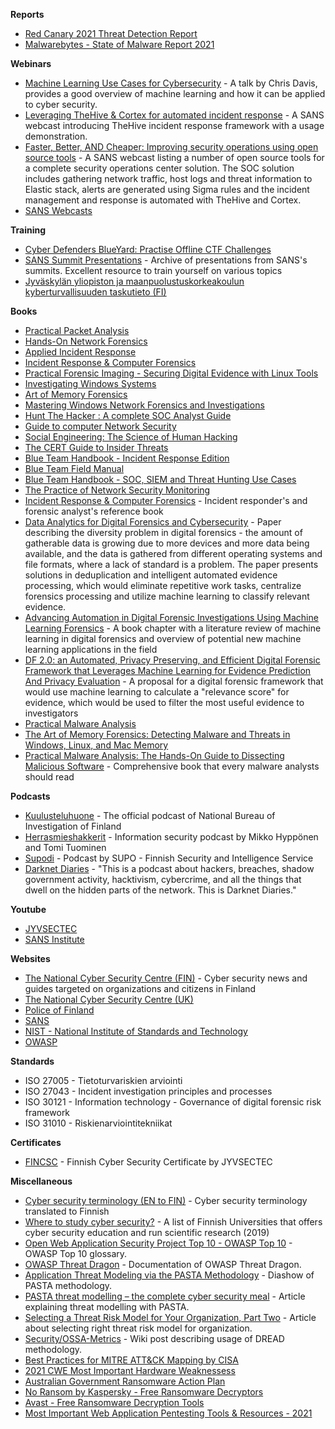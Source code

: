 **Reports**

* [Red Canary 2021 Threat Detection Report](https://redcanary.com/threat-detection-report/)
* [Malwarebytes - State of Malware Report 2021](https://www.malwarebytes.com/resources/files/2021/04/mwb_stateofmalware2021_exec-summary_with-cta_final.pdf)

**Webinars**

* [Machine Learning Use Cases for Cybersecurity](https://youtu.be/jmVPLwjm_zs) - A talk by Chris Davis, provides a good overview of machine learning and how it can be applied to cyber security.
* [Leveraging TheHive & Cortex for automated incident response](https://www.youtube.com/watch?v=K6K1fNpbf9w) - A SANS webcast introducing TheHive incident response framework with a usage demonstration.
* [Faster, Better, AND Cheaper: Improving security operations using open source tools](https://www.youtube.com/watch?v=jhOpV9eEeb0) - A SANS webcast listing a number of open source tools for a complete security operations center solution. The SOC solution includes gathering network traffic, host logs and threat information to Elastic stack, alerts are generated using Sigma rules and the incident management and response is automated with TheHive and Cortex.
* [SANS Webcasts](https://www.sans.org/webcasts/)

**Training**

* [Cyber Defenders BlueYard: Practise Offline CTF Challenges](https://cyberdefenders.org/labs/)
* [SANS Summit Presentations](https://www.sans.org/presentations/) - Archive of presentations from SANS's summits. Excellent resource to train yourself on various topics
* [Jyväskylän yliopiston ja maanpuolustuskorkeakoulun kyberturvallisuuden taskutieto (FI)](https://www.jyu.fi/it/fi/opiskelu/maisteriohjelmat/kyberturvallisuus/kyberturvallisuuden-taskutieto-1)

**Books**

* [Practical Packet Analysis](https://www.amazon.com/Practical-Packet-Analysis-Wireshark-Real-World/dp/1593272669)
* [Hands-On Network Forensics](https://www.amazon.com/Hands-Network-Forensics-Investigate-evidences-ebook/dp/B07FDBJ52L)
* [Applied Incident Response](https://www.amazon.com/Applied-Incident-Response-Steve-Anson/dp/1119560268)
* [Incident Response & Computer Forensics](https://www.amazon.com/Incident-Response-Computer-Forensics-Third/dp/0071798684)
* [Practical Forensic Imaging - Securing Digital Evidence with Linux Tools](https://www.amazon.com/Practical-Forensic-Imaging-Securing-Evidence/dp/1593277938)
* [Investigating Windows Systems](https://www.amazon.com/Investigating-Windows-Systems-Harlan-Carvey/dp/0128114150)
* [Art of Memory Forensics](https://www.amazon.com/Art-Memory-Forensics-Detecting-Malware/dp/1118825098)
* [Mastering Windows Network Forensics and Investigations](https://www.amazon.com/Mastering-Windows-Network-Forensics-Investigation/dp/1118163826)
* [Hunt The Hacker : A complete SOC Analyst Guide](https://www.amazon.com/Hunt-Hackers-Complete-Analyst-Guide/dp/9390396794)
* [Guide to computer Network Security](https://www.amazon.com/Computer-Network-Security-Communications-Networks/dp/1447145429)
* [Social Engineering: The Science of Human Hacking](https://www.amazon.com/Social-Engineering-Science-Human-Hacking/dp/111943338X)
* [The CERT Guide to Insider Threats](https://www.amazon.com/CERT-Guide-Insider-Threats-Information/dp/0321812573)
* [Blue Team Handbook - Incident Response Edition](https://www.amazon.com/Blue-Team-Handbook-condensed-Responder/dp/1500734756)
* [Blue Team Field Manual](https://www.amazon.com/Blue-Team-Field-Manual-BTFM/dp/154101636X)
* [Blue Team Handbook - SOC, SIEM and Threat Hunting Use Cases](https://www.amazon.com/Blue-Team-Handbook-condensed-Operations/dp/1726273989)
* [The Practice of Network Security Monitoring](https://www.amazon.com/Practice-Network-Security-Monitoring-Understanding/dp/1593275099)
* [Incident Response & Computer Forensics](https://www.amazon.com/Incident-Response-Computer-Forensics-Third/dp/0071798684) - Incident responder's and forensic analyst's reference book
* [Data Analytics for Digital Forensics and Cybersecurity](https://www.researchgate.net/publication/320373832_Data_Analytics_for_Digital_Forensics_and_Cybersecurity) - Paper describing the diversity problem in digital forensics - the amount of gatherable data is growing due to more devices and more data being available, and the data is gathered from different operating systems and file formats, where a lack of standard is a problem. The paper presents solutions in deduplication and intelligent automated evidence processing, which would eliminate repetitive work tasks, centralize forensics processing and utilize machine learning to classify relevant evidence.
* [Advancing Automation in Digital Forensic Investigations Using Machine Learning Forensics](https://www.intechopen.com/books/digital-forensic-science/advancing-automation-in-digital-forensic-investigations-using-machine-learning-forensics) - A book chapter with a literature review of machine learning in digital forensics and overview of potential new machine learning applications in the field
* [DF 2.0: an Automated, Privacy Preserving, and Efficient Digital Forensic Framework that Leverages Machine Learning for Evidence Prediction And Privacy Evaluation](https://commons.erau.edu/jdfsl/vol14/iss2/3/) - A proposal for a digital forensic framework that would use machine learning to calculate a "relevance score" for evidence, which would be used to filter the most useful evidence to investigators 
* [Practical Malware Analysis](https://www.amazon.com/Practical-Malware-Analysis-Hands-Dissecting/dp/1593272901)
* [The Art of Memory Forensics: Detecting Malware and Threats in Windows, Linux, and Mac Memory](https://www.amazon.com/Art-Memory-Forensics-Detecting-Malware/dp/1118825098)
* [Practical Malware Analysis: The Hands-On Guide to Dissecting Malicious Software](https://www.amazon.com/Practical-Malware-Analysis-Hands-Dissecting/dp/1593272901) - Comprehensive book that every malware analysts should read

**Podcasts**

* [Kuulusteluhuone](https://open.spotify.com/show/6TUoUF3WDIdZlQwKCRz8cv) - The official podcast of National Bureau of Investigation of Finland
* [Herrasmieshakkerit](https://www.f-secure.com/fi/business/podcasts/herrasmieshakkerit) - Information security podcast by Mikko Hyppönen and Tomi Tuominen
* [Supodi](https://supo.fi/supodi) - Podcast by SUPO - Finnish Security and Intelligence Service
* [Darknet Diaries](https://darknetdiaries.com) - "This is a podcast about hackers, breaches, shadow government activity, hacktivism, cybercrime, and all the things that dwell on the hidden parts of the network. This is Darknet Diaries."

**Youtube**

* [JYVSECTEC](https://www.youtube.com/channel/UCRD1NIpM6_jDg06_c5mxBrw)
* [SANS Institute](https://www.youtube.com/channel/UC2uPNhGken-ogEpJDi4ly6w)

**Websites**

* [The National Cyber Security Centre (FIN)](https://www.kyberturvallisuuskeskus.fi/) - Cyber security news and guides targeted on organizations and citizens in Finland
* [The National Cyber Security Centre (UK)](https://www.ncsc.gov.uk/)
* [Police of Finland](https://www.poliisi.fi/rikokset/kyberrikollisuus)
* [SANS](https://www.sans.org/)
* [NIST - National Institute of Standards and Technology](https://www.nist.gov/)
* [OWASP](https://owasp.org/)

**Standards**

* ISO 27005 - Tietoturvariskien arviointi
* ISO 27043 - Incident investigation principles and processes
* ISO 30121 - Information technology - Governance of digital forensic risk framework
* ISO 31010 - Riskienarviointitekniikat

**Certificates**

* [FINCSC](https://www.fincsc.fi/) - Finnish Cyber Security Certificate by JYVSECTEC

**Miscellaneous**

* [Cyber security terminology (EN to FIN)](https://turvallisuuskomitea.fi/kyberturvallisuuden-sanasto/) - Cyber security terminology translated to Finnish
* [Where to study cyber security?](https://www.jyu.fi/it/fi/tutkimus/julkaisut/it-julkaisut/kyberalan_koulutus_suomessa_verkkoversio.pdf) - A list of Finnish Universities that offers cyber security education and run scientific research (2019)
* [Open Web Application Security Project Top 10 - OWASP Top 10](https://www.synopsys.com/glossary/what-is-owasp-top-10.html) - OWASP Top 10 glossary.
* [OWASP Threat Dragon](https://owasp.org/www-project-threat-dragon/) - Documentation of OWASP Threat Dragon.
* [Application Threat Modeling via the PASTA Methodology](https://owasp.org/www-pdf-archive/APAC13_TonyUV.pdf) - Diashow of PASTA methodology.
* [PASTA threat modelling – the complete cyber security meal](https://www.cynance.co/pasta-threat-modelling/) - Article explaining threat modelling with PASTA.
* [Selecting a Threat Risk Model for Your Organization, Part Two](https://www.esecurityplanet.com/networks/selecting-a-threat-risk-model-for-your-organization-part-two/) - Article about selecting right threat risk model for organization.
* [Security/OSSA-Metrics](https://wiki.openstack.org/wiki/Security/OSSA-Metrics#DREAD) - Wiki post describing usage of DREAD methodology.
* [Best Practices for MITRE ATT&CK Mapping by CISA](https://www.cisa.gov/uscert/ncas/current-activity/2021/06/02/cisa-releases-best-practices-mapping-mitre-attckr)
* [2021 CWE Most Important Hardware Weaknessess](https://cwe.mitre.org/scoring/lists/2021_CWE_MIHW.html)
* [Australian Government Ransomware Action Plan](https://www.homeaffairs.gov.au/cyber-security-subsite/files/ransomware-action-plan.pdf)
* [No Ransom by Kaspersky - Free Ransomware Decryptors](https://noransom.kaspersky.com/)
* [Avast - Free Ransomware Decryption Tools](https://www.avast.com/en-au/ransomware-decryption-tools#pc)
* [Most Important Web Application Pentesting Tools & Resources - 2021](https://gbhackers-com.cdn.ampproject.org/c/s/gbhackers.com/web-application-security-tools-resources/amp/)
